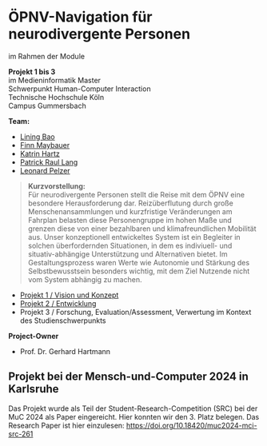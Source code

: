 # ÖPNV-Navigation für neurodivergente Personen
im Rahmen der Module

**Projekt 1 bis 3** \
im Medieninformatik Master \
Schwerpunkt Human-Computer Interaction \
Technische Hochschule Köln \
Campus Gummersbach

**Team:**
- [Lining Bao](mailto:lining.bao@smail.th-koeln.de)
- [Finn Maybauer](mailto:finn_nils.gedrath@smail.th-koeln.de)
- [Katrin Hartz](mailto:katrin.hartz@smail.th-koeln.de)
- [Patrick Raul Lang](mailto:patrick_raul.lang@smail.th-koeln.de)
- [Leonard Pelzer](mailto:leonard.pelzer@smail.th-koeln.de)

> **Kurzvorstellung:** \
> Für neurodivergente Personen stellt die Reise mit dem ÖPNV eine besondere Herausforderung dar. Reizüberflutung durch große Menschenansammlungen und kurzfristige Veränderungen am Fahrplan belasten diese Personengruppe im hohen Maße und grenzen diese von einer bezahlbaren und klimafreundlichen Mobilität aus. Unser konzeptionell entwickeltes System ist ein Begleiter in solchen überfordernden Situationen, in dem es indiviuell- und situativ-abhängige Unterstützung und Alternativen bietet. Im Gestaltungsprozess waren Werte wie Autonomie und Stärkung des Selbstbewusstsein besonders wichtig, mit dem Ziel Nutzende nicht vom System abhängig zu machen.

- [Projekt 1 / Vision und Konzept](https://neuro-inclusive-transit.github.io/vision-concept/)
- [Projekt 2 / Entwicklung](https://neuro-inclusive-transit.github.io/development/)
- Projekt 3 / Forschung, Evaluation/Assessment, Verwertung im Kontext des Studienschwerpunkts

**Project-Owner**
- Prof. Dr. Gerhard Hartmann

## Projekt bei der Mensch-und-Computer 2024 in Karlsruhe

Das Projekt wurde als Teil der Student-Research-Competition (SRC) bei der MuC 2024 als Paper eingereicht. Hier konnten wir den 3. Platz belegen. Das Research Paper ist hier einzulesen: <https://doi.org/10.18420/muc2024-mci-src-261>


